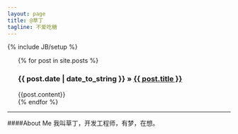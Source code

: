```yaml
---
layout: page
title: @草丁
tagline: 不爱吃糖
---
```

{% include JB/setup %}

<ul class="posts">
  {% for post in site.posts %}
    <div><h3><span>{{ post.date | date_to_string }} &raquo; </span><a href="{{ BASE_PATH }}{{ post.url }}">{{ post.title }}</a></h3></div>
    <div>{{post.content}}</div>
    <div></div>
  {% endfor %}
</ul>

---
####About Me
我叫草丁，开发工程师，有梦，在想。


